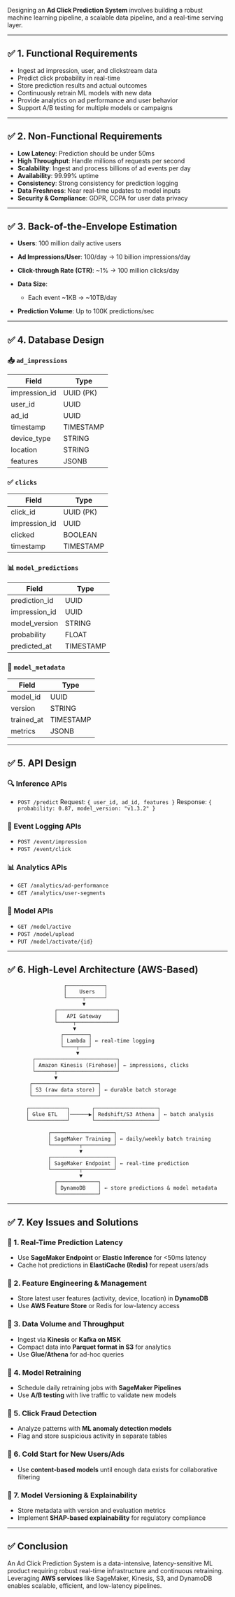 Designing an **Ad Click Prediction System** involves building a robust machine learning pipeline, a scalable data pipeline, and a real-time serving layer.

---

## ✅ 1. Functional Requirements

* Ingest ad impression, user, and clickstream data
* Predict click probability in real-time
* Store prediction results and actual outcomes
* Continuously retrain ML models with new data
* Provide analytics on ad performance and user behavior
* Support A/B testing for multiple models or campaigns

---

## ✅ 2. Non-Functional Requirements

* **Low Latency**: Prediction should be under 50ms
* **High Throughput**: Handle millions of requests per second
* **Scalability**: Ingest and process billions of ad events per day
* **Availability**: 99.99% uptime
* **Consistency**: Strong consistency for prediction logging
* **Data Freshness**: Near real-time updates to model inputs
* **Security & Compliance**: GDPR, CCPA for user data privacy

---

## ✅ 3. Back-of-the-Envelope Estimation

* **Users**: 100 million daily active users
* **Ad Impressions/User**: 100/day → 10 billion impressions/day
* **Click-through Rate (CTR)**: \~1% → 100 million clicks/day
* **Data Size**:

  * Each event \~1KB → \~10TB/day
* **Prediction Volume**: Up to 100K predictions/sec

---

## ✅ 4. Database Design

### 📥 `ad_impressions`

| Field          | Type      |
| -------------- | --------- |
| impression\_id | UUID (PK) |
| user\_id       | UUID      |
| ad\_id         | UUID      |
| timestamp      | TIMESTAMP |
| device\_type   | STRING    |
| location       | STRING    |
| features       | JSONB     |

### ✅ `clicks`

| Field          | Type      |
| -------------- | --------- |
| click\_id      | UUID (PK) |
| impression\_id | UUID      |
| clicked        | BOOLEAN   |
| timestamp      | TIMESTAMP |

### 📊 `model_predictions`

| Field          | Type      |
| -------------- | --------- |
| prediction\_id | UUID      |
| impression\_id | UUID      |
| model\_version | STRING    |
| probability    | FLOAT     |
| predicted\_at  | TIMESTAMP |

### 🧠 `model_metadata`

| Field       | Type      |
| ----------- | --------- |
| model\_id   | UUID      |
| version     | STRING    |
| trained\_at | TIMESTAMP |
| metrics     | JSONB     |

---

## ✅ 5. API Design

### 🔍 Inference APIs

* `POST /predict`
  Request: `{ user_id, ad_id, features }`
  Response: `{ probability: 0.87, model_version: "v1.3.2" }`

### 🧾 Event Logging APIs

* `POST /event/impression`
* `POST /event/click`

### 📊 Analytics APIs

* `GET /analytics/ad-performance`
* `GET /analytics/user-segments`

### 🧠 Model APIs

* `GET /model/active`
* `POST /model/upload`
* `PUT /model/activate/{id}`

---

## ✅ 6. High-Level Architecture (AWS-Based)

```
                  ┌────────────┐
                  │    Users   │
                  └─────┬──────┘
                        ▼
               ┌───────────────────┐
               │   API Gateway     │
               └─────┬─────────────┘
                     ▼
                 ┌────────┐
                 │ Lambda │ ← real-time logging
                 └────┬───┘
                      ▼
        ┌──────────────────────────┐
        │ Amazon Kinesis (Firehose)│ ← impressions, clicks
        └──────┬───────────────────┘
               ▼
       ┌─────────────────────┐
       │ S3 (raw data store) │ ← durable batch storage
       └─────────────────────┘

      ┌────────────┐       ┌────────────────────┐
      │ Glue ETL   │──────▶│ Redshift/S3 Athena │ ← batch analysis
      └────────────┘       └────────────────────┘

             ┌────────────────────┐
             │ SageMaker Training │ ← daily/weekly batch training
             └─────────┬──────────┘
                       ▼
             ┌────────────────────┐
             │ SageMaker Endpoint │ ← real-time prediction
             └─────────┬──────────┘
                       ▼
               ┌─────────────┐
               │ DynamoDB    │ ← store predictions & model metadata
               └─────────────┘
```

---

## ✅ 7. Key Issues and Solutions

### 📌 1. **Real-Time Prediction Latency**

* Use **SageMaker Endpoint** or **Elastic Inference** for <50ms latency
* Cache hot predictions in **ElastiCache (Redis)** for repeat users/ads

### 📌 2. **Feature Engineering & Management**

* Store latest user features (activity, device, location) in **DynamoDB**
* Use **AWS Feature Store** or Redis for low-latency access

### 📌 3. **Data Volume and Throughput**

* Ingest via **Kinesis** or **Kafka on MSK**
* Compact data into **Parquet format in S3** for analytics
* Use **Glue/Athena** for ad-hoc queries

### 📌 4. **Model Retraining**

* Schedule daily retraining jobs with **SageMaker Pipelines**
* Use **A/B testing** with live traffic to validate new models

### 📌 5. **Click Fraud Detection**

* Analyze patterns with **ML anomaly detection models**
* Flag and store suspicious activity in separate tables

### 📌 6. **Cold Start for New Users/Ads**

* Use **content-based models** until enough data exists for collaborative filtering

### 📌 7. **Model Versioning & Explainability**

* Store metadata with version and evaluation metrics
* Implement **SHAP-based explainability** for regulatory compliance

---

## ✅ Conclusion

An Ad Click Prediction System is a data-intensive, latency-sensitive ML product requiring robust real-time infrastructure and continuous retraining. Leveraging **AWS services** like SageMaker, Kinesis, S3, and DynamoDB enables scalable, efficient, and low-latency pipelines.

